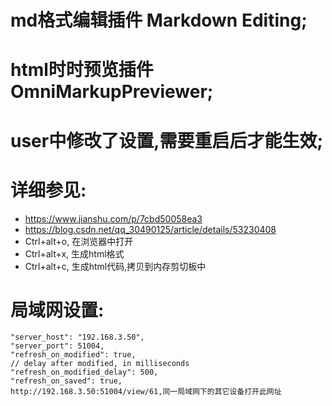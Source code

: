# md格式编辑插件 Markdown Editing;

# html时时预览插件 OmniMarkupPreviewer;

# user中修改了设置,需要重启后才能生效;
# 详细参见:
* https://www.jianshu.com/p/7cbd50058ea3
* https://blog.csdn.net/qq_30490125/article/details/53230408
* Ctrl+alt+o, 在浏览器中打开
* Ctrl+alt+x, 生成html格式
* Ctrl+alt+c, 生成html代码,拷贝到内存剪切板中
# 局域网设置:
    "server_host": "192.168.3.50",
    "server_port": 51004,
    "refresh_on_modified": true,
    // delay after modified, in milliseconds
    "refresh_on_modified_delay": 500,
    "refresh_on_saved": true,
    http://192.168.3.50:51004/view/61,同一局域网下的其它设备打开此网址
